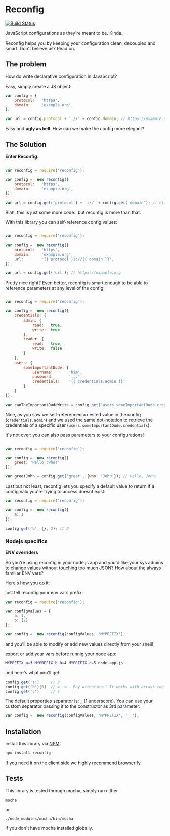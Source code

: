 # Reconfig

[![Build Status](https://travis-ci.org/namshi/reconfig.svg?branch=travis)](https://travis-ci.org/namshi/reconfig)

JavaScript configurations as they're meant to be. Kinda.

Reconfig helps you by keeping your configuration clean,
decoupled and smart. Don't believe us? Read on.

## The problem

How do write declarative configuration in JavaScript?

Easy, simply create a JS object:

``` javascript
var config = {
    protocol:   'https',
    domain:     'example.org',
};

var url = config.protocol + '://' + config.domain; // https://example.org
```

Easy and **ugly as hell**. How can we make the config more elegant?

## The Solution

**Enter Reconfig**.

``` javascript

var reconfig = require('reconfig');

var config =  new reconfig({
    protocol:   'https',
    domain:     'example.org',
});

var url = config.get('protocol') + '://' + config.get('domain'); // https://example.org
```

Blah, this is just some more code...but reconfig is more than that.

With this library you can self-reference config values:

``` javascript

var reconfig = require('reconfig');

var config =  new reconfig({
    protocol:   'https',
    domain:     'example.org',
    url:        '{{ protocol }}://{{ domain }}',
});

var url = config.get('url'); // https://example.org
```

Pretty nice right? Even better, reconfig is smart enough to be
able to reference parameters at any level of the config:

``` javascript

var reconfig = require('reconfig');

var config =  new reconfig({
    credentials: {
        admin: {
            read:   true,
            write:  true
        },
        reader: {
            read:   true,
            write:  false
        }
    },
    users: {
        someImportantDude: {
            username:       'him',
            password:       '...',
            credentials:    '{{ credentials.admin }}'
        }
    }
});

var canTheImportantDudeWrite = config.get('users.someImportantDude.credentials').write; // true
```

Nice, as you saw we self-referenced a nested value in the config (`credentials.admin`)
and we used the same dot-notation to retrieve the credentials of a specific user
(`users.someImportantDude.credentials`).

It's not over: you can also pass parameters to your configurations!

``` javascript

var reconfig = require('reconfig');

var config =  new reconfig({
    greet: 'Hello :who!'
});

var greetJohn = config.get('greet', {who: 'John'}); // Hello, John!
```

Last but not least, reconfig lets you specify a default value to
return if a config valu you're trying to access doesnt exist:

``` javascript
var reconfig = require('reconfig');

var config =  new reconfig({
    a: 1
});

config.get('b', {}, 2); // 2
```

### Nodejs specifics

**ENV overriders**

So you're using reconfig in your node.js app and you'd like your sys admins to change
values without touching too much JSON? How about the always familiar ENV vars?

Here's how you do it:

just tell reconfig your env vars prefix:

```javascript
var reconfig = require('reconfig');

var configValues = {
    a: 1,
    b: [2]
};

var config =  new reconfig(configValues, 'MYPREFIX');
```

and you'll be able to modify or add new values directly from your shell!

export or add your vars before runnig your node app:
```bash
MYPREFIX_a=3 MYPREFIX_b_0=4 MYPREFIX_c=5 node app.js
```

and here's what you'll get:

```javascript
config.get('a')     // 3
config.get('b')[0]  // 4  <-- Pay attention!! It works with arrays too! :D
config.get('c')     // 5
```

The default properties separator is: `_` (1 underscore).
You can use your custom separator passing it to the constructor as 3rd parameter:

```javascript
var config =  new reconfig(configValues, 'MYPREFIX', '__');
```

## Installation

Install this library via [NPM](https://www.npmjs.org/package/reconfig):

``` bash
npm install reconfig
```

If you need it on the client side we highly recommend
[browserify](http://browserify.org/).

## Tests

This library is tested through mocha, simply run either

```
mocha
```

or

```
./node_modules/mocha/bin/mocha
```

if you don't have mocha installed globally.
